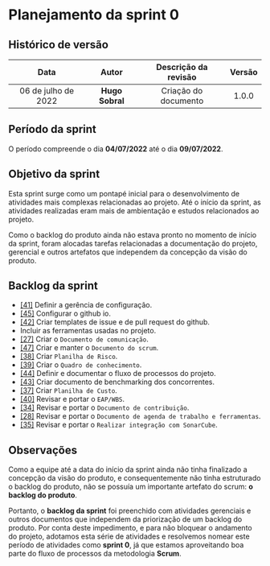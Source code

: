# Planejamento da sprint 0

## Histórico de versão 

| Data | Autor | Descrição da revisão | Versão |
| :--: | :---: | :------------------: | :----: |
| 06 de julho de 2022 | **Hugo Sobral** | Criação do documento | 1.0.0 |


## Período da sprint

O período compreende o dia **04/07/2022** até o dia  **09/07/2022**.


## Objetivo da sprint

Esta sprint surge como um pontapé inicial para o desenvolvimento de atividades mais complexas relacionadas ao projeto. Até o início da sprint, as atividades realizadas eram mais de ambientação e estudos relacionados ao projeto.

Como o backlog do produto ainda não estava pronto no momento de início da sprint, foram alocadas tarefas relacionadas a documentação do projeto, gerencial e outros artefatos que independem da concepção da visão do produto.


## Backlog da sprint

- [[41]](https://github.com/fga-eps-mds/2022-1-MeasureSoftGram-Doc/issues/41) Definir a gerência de configuração.
- [[45]](https://github.com/fga-eps-mds/2022-1-MeasureSoftGram-Doc/issues/45) Configurar o github io.
- [[42]](https://github.com/fga-eps-mds/2022-1-MeasureSoftGram-Doc/issues/42) Criar templates de issue e de pull request do github.
- Incluir as ferramentas usadas no projeto.
- [[27]](https://github.com/fga-eps-mds/2022-1-MeasureSoftGram-Doc/issues/27) Criar o ```Documento de comunicação```.
- [[47]](https://github.com/fga-eps-mds/2022-1-MeasureSoftGram-Doc/issues/47) Criar e manter o ```Documento do scrum```.
- [[38]](https://github.com/fga-eps-mds/2022-1-MeasureSoftGram-Doc/issues/38) Criar ```Planilha de Risco```.
- [[39]](https://github.com/fga-eps-mds/2022-1-MeasureSoftGram-Doc/issues/39) Criar o ```Quadro de conhecimento```.
- [[44]](https://github.com/fga-eps-mds/2022-1-MeasureSoftGram-Doc/issues/44) Definir e documentar o fluxo de processos do projeto.
- [[43]](https://github.com/fga-eps-mds/2022-1-MeasureSoftGram-Doc/issues/43) Criar documento de benchmarking dos concorrentes.
- [[37]](https://github.com/fga-eps-mds/2022-1-MeasureSoftGram-Doc/issues/37) Criar ```Planilha de Custo```.
- [[40]](https://github.com/fga-eps-mds/2022-1-MeasureSoftGram-Doc/issues/40) Revisar e portar o ```EAP/WBS```.
- [[34]](https://github.com/fga-eps-mds/2022-1-MeasureSoftGram-Doc/issues/34) Revisar e portar o ```Documento de contribuição```.
- [[28]](https://github.com/fga-eps-mds/2022-1-MeasureSoftGram-Doc/issues/28) Revisar e portar o ```Documento de agenda de trabalho e ferramentas```.
- [[35]](https://github.com/fga-eps-mds/2022-1-MeasureSoftGram-Doc/issues/35) Revisar e portar o ```Realizar integração com SonarCube```.


## Observações

Como a equipe até a data do início da sprint ainda não tinha finalizado a concepção da visão do produto, e consequentemente não tinha estruturado o backlog do produto, não se possuía um importante artefato do scrum: **o backlog do produto**.

Portanto, o **backlog da sprint** foi preenchido com atividades gerenciais e outros documentos que independem da priorização de um backlog do produto. Por conta deste impedimento, e para não bloquear o andamento do projeto, adotamos esta série de atividades e resolvemos nomear este período de atividades como **sprint 0**, já que estamos aproveitando boa parte do fluxo de processos da metodologia **Scrum**.